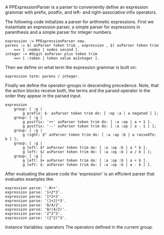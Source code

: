A PPExpressionParser is a parser to conveniently define an expression grammar with prefix, postfix, and left- and right-associative infix operators.

The following code initializes a parser for arithmetic expressions. First we instantiate an expression parser, a simple parser for expressions in parenthesis and a simple parser for integer numbers.

	expression := PPExpressionParser new.
	parens := $( asParser token trim , expression , $) asParser token trim 
		==> [ :nodes | nodes second ].
	integer := #digit asParser plus token trim
		==> [ :token | token value asInteger ].
	
Then we define on what term the expression grammar is built on:

	expression term: parens / integer.
	
Finally we define the operator-groups in descending precedence. Note, that the action blocks receive both, the terms and the parsed operator in the order they appear in the parsed input. 
	
	expression
		group: [ :g |
			g prefix: $- asParser token trim do: [ :op :a | a negated ] ];
		group: [ :g |
			g postfix: '++' asParser token trim do: [ :a :op | a + 1 ].
			g postfix: '--' asParser token trim do: [ :a :op | a - 1 ] ];
		group: [ :g |
			g right: $^ asParser token trim do: [ :a :op :b | a raisedTo: b ] ];
		group: [ :g |
			g left: $* asParser token trim do: [ :a :op :b | a * b ].
			g left: $/ asParser token trim do: [ :a :op :b | a / b ] ];
		group: [ :g |
			g left: $+ asParser token trim do: [ :a :op :b | a + b ].
			g left: $- asParser token trim do: [ :a :op :b | a - b ] ].
		
After evaluating the above code the 'expression' is an efficient parser that evaluates examples like:

	expression parse: '-8++'.
	expression parse: '1+2*3'.
	expression parse: '1*2+3'.
	expression parse: '(1+2)*3'.
	expression parse: '8/4/2'.
	expression parse: '8/(4/2)'.
	expression parse: '2^2^3'.
	expression parse: '(2^2)^3'.
	
Instance Variables:
	operators	<Dictionary>	The operators defined in the current group.